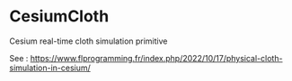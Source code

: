 # CesiumCloth
Cesium real-time cloth simulation primitive


See : https://www.flprogramming.fr/index.php/2022/10/17/physical-cloth-simulation-in-cesium/

